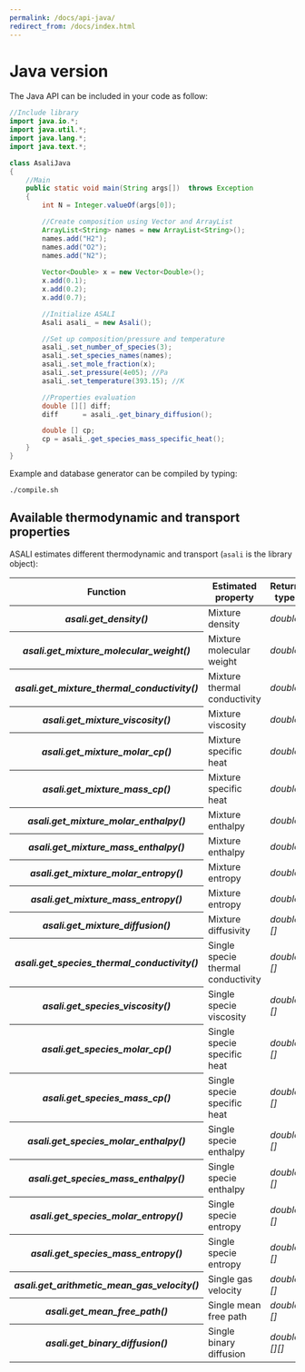 ```yaml
---
permalink: /docs/api-java/
redirect_from: /docs/index.html
---
```


# **Java version**
The Java API can be included in your code as follow:  
```java
//Include library
import java.io.*; 
import java.util.*;
import java.lang.*;
import java.text.*;

class AsaliJava 
{   
    //Main
    public static void main(String args[])  throws Exception 
    { 
		int N = Integer.valueOf(args[0]);

        //Create composition using Vector and ArrayList
        ArrayList<String> names = new ArrayList<String>();
        names.add("H2");
        names.add("O2");
        names.add("N2");
        
        Vector<Double> x = new Vector<Double>();
        x.add(0.1);
        x.add(0.2);
        x.add(0.7);

		//Initialize ASALI
		Asali asali_ = new Asali();

        //Set up composition/pressure and temperature
        asali_.set_number_of_species(3);
        asali_.set_species_names(names);
        asali_.set_mole_fraction(x);
        asali_.set_pressure(4e05); //Pa 
        asali_.set_temperature(393.15); //K

        //Properties evaluation
        double [][] diff;
        diff      = asali_.get_binary_diffusion();

        double [] cp;
        cp = asali_.get_species_mass_specific_heat();
    }
}
```
Example and database generator can be compiled by typing:
```
./compile.sh
```
## **Available thermodynamic and transport properties**
ASALI estimates different thermodynamic and transport (`asali` is the library object):
<table class="table table-striped">
    <thead>
        <tr>
            <th scope="row">Function</th>
            <th>Estimated property</th>
            <th>Return type</th>
            <th>Unit dimension</th>
        </tr>
    </thead>
    <tbody>
        <tr> 
            <th scope="row"><b><i>asali.get_density()</i></b></th>
            <td>Mixture density</td>
            <td><i>double</i></td>
            <td>kg/m<sup>3</sup></td>
        </tr>
        <tr>
            <th scope="row"><b><i>asali.get_mixture_molecular_weight()</i></b></th>
            <td>Mixture molecular weight</td>
            <td><i>double</i></td>
            <td>g/mol</td>
        </tr>
        <tr>
            <th scope="row"><b><i>asali.get_mixture_thermal_conductivity()</i></b></th>
            <td>Mixture thermal conductivity</td>
            <td><i>double</i></td>
            <td>W/m/K</td>
        </tr>
        <tr>
            <th scope="row"><b><i>asali.get_mixture_viscosity()</i></b></th>
            <td>Mixture viscosity</td>
            <td><i>double</i></td>
            <td>Pa*s</td>
        </tr>
        <tr>
            <th scope="row"><b><i>asali.get_mixture_molar_cp()</i></b></th>
            <td>Mixture specific heat</td>
            <td><i>double</i></td>
            <td>J/kmol/K</td>
        </tr>
        <tr>
            <th scope="row"><b><i>asali.get_mixture_mass_cp()</i></b></th>
            <td>Mixture specific heat</td>
            <td><i>double</i></td>
            <td>J/kg/K</td>
        </tr>
        <tr>
            <th scope="row"><b><i>asali.get_mixture_molar_enthalpy()</i></b></th>
            <td>Mixture enthalpy</td>
            <td><i>double</i></td>
            <td>J/kmol</td>
        </tr>
        <tr>
            <th scope="row"><b><i>asali.get_mixture_mass_enthalpy()</i></b></th>
            <td>Mixture enthalpy</td>
            <td><i>double</i></td>
            <td>J/kg</td>
        </tr>
        <tr>
            <th scope="row"><b><i>asali.get_mixture_molar_entropy()</i></b></th>
            <td>Mixture entropy</td>
            <td><i>double</i></td>
            <td>J/kmol/K</td>
        </tr>
        <tr>
            <th scope="row"><b><i>asali.get_mixture_mass_entropy()</i></b></th>
            <td>Mixture entropy</td>
            <td><i>double</i></td>
            <td>J/kg/K</td>
        </tr>
        <tr>
            <th scope="row"><b><i>asali.get_mixture_diffusion()</i></b></th>
            <td>Mixture diffusivity</td>
            <td><i>double []</i></td>
            <td>m<sup>2</sup>/s</td>
        </tr>
        <tr>
            <th scope="row"><b><i>asali.get_species_thermal_conductivity()</i></b></th>
            <td>Single specie thermal conductivity</td>
            <td><i>double []</i></td>
            <td>W/m/K</td>
        </tr>
        <tr>
            <th scope="row"><b><i>asali.get_species_viscosity()</i></b></th>
            <td>Single specie viscosity</td>
            <td><i>double []</i></td>
            <td>Pa*s</td>
        </tr>
        <tr>
            <th scope="row"><b><i>asali.get_species_molar_cp()</i></b></th>
            <td>Single specie specific heat</td>
            <td><i>double []</i></td>
            <td>J/kmol/K</td>
        </tr>
        <tr>
            <th scope="row"><b><i>asali.get_species_mass_cp()</i></b></th>
            <td>Single specie specific heat</td>
            <td><i>double []</i></td>
            <td>J/kg/K</td>
        </tr>
        <tr>
            <th scope="row"><b><i>asali.get_species_molar_enthalpy()</i></b></th>
            <td>Single specie enthalpy</td>
            <td><i>double []</i></td>
            <td>J/kmol</td>
        </tr>
        <tr>
            <th scope="row"><b><i>asali.get_species_mass_enthalpy()</i></b></th>
            <td>Single specie enthalpy</td>
            <td><i>double []</i></td>
            <td>J/kg</td>
        </tr>
        <tr>
            <th scope="row"><b><i>asali.get_species_molar_entropy()</i></b></th>
            <td>Single specie entropy</td>
            <td><i>double []</i></td>
            <td>J/kmol/K</td>
        </tr>
        <tr>
            <th scope="row"><b><i>asali.get_species_mass_entropy()</i></b></th>
            <td>Single specie entropy</td>
            <td><i>double []</i></td>
            <td>J/kg/K</td>
        </tr>
        <tr>
            <th scope="row"><b><i>asali.get_arithmetic_mean_gas_velocity()</i></b></th>
            <td>Single gas velocity</td>
            <td><i>double []</i></td>
            <td>m/s</td>
        </tr>
        <tr>
            <th scope="row"><b><i>asali.get_mean_free_path()</i></b></th>
            <td>Single mean free path</td>
            <td><i>double []</i></td>
            <td>m</td>
        </tr>
        <tr>
            <th scope="row"><b><i>asali.get_binary_diffusion()</i></b></th>
            <td>Single binary diffusion</td>
            <td><i>double [][]</i></td>
            <td>m<sup>2</sup>/s</td>
        </tr>
    </tbody>
</table>